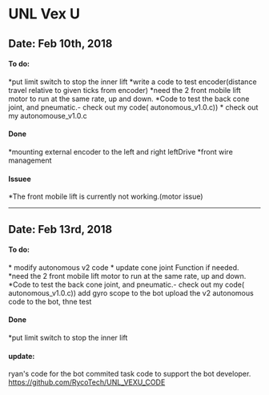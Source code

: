 # UNL Vex U

## Date: Feb 10th, 2018
#### To do:
<rb> *put limit switch to stop the inner lift
<rb> *write a code to test    encoder(distance travel relative to given ticks from <rb>   encoder)
<rb>
<rb> *need the 2 front mobile lift motor to run at the same rate, up and down.
<rb> *Code to test the back cone joint, and pneumatic.- check out my code( autonomous_v1.0.c))
<rb> * check out my autonomouse_v1.0.c

#### Done
<rb> *mounting external encoder to the left and right leftDrive
<rb> *front wire management


#### Issuee
<rb> *The front mobile lift is currently not working.(motor issue)

--------------------------------------------------------

## Date: Feb 13rd, 2018
#### To do:
<rb> * modify autonomous v2 code </rb>
<rb> * update cone joint Function if needed.</rb>
<rb> *need the 2 front mobile lift motor to run at the same rate, up and down.</rb>
<rb> *Code to test the back cone joint, and pneumatic.- check out my code( autonomous_v1.0.c))</rb>
<rb> add gyro scope to the bot </rb>
<rb> upload the v2 autonomous code to the bot, thne test</rb>

#### Done
<rb> *put limit switch to stop the inner lift</rb>

#### update:
<rb> ryan's code for the bot </rb>
<rb> commited task code to support the bot developer.
<rb> https://github.com/RycoTech/UNL_VEXU_CODE</rb>
